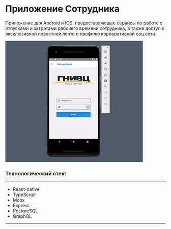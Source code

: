 # Приложение Сотрудника
Приложение для Android и IOS, предоставляющее сервисы по работе с отпусками и затратами рабочего времени сотрудника, а также доступ к эксклюзивной новостной ленте и профилю корпоративной соц.сети.

   
![Demo-preview](https://github.com/AndreiKachur/worker-service/blob/master/public/assets/demo.gif)

### Технологический стек:  
___

- React-native  
- TypeScript 
- Mobx  
- Express  
- PostqreSQL  
- GraphQL  
___
